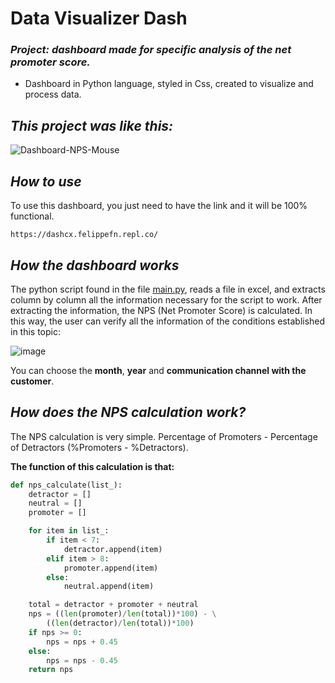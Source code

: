 # Data Visualizer Dash

### _Project: dashboard made for specific analysis of the net promoter score._

- Dashboard in Python language, styled in Css, created to visualize and process data.

## _This project was like this:_

<!--
Sem o cursor do mouse:
![Dashboard-NPS](https://user-images.githubusercontent.com/79763393/156893430-0711505a-8d12-4d06-a825-e15ea3766c00.gif)
-->

<!--
Com o cursor do mouse:
-->
![Dashboard-NPS-Mouse](https://user-images.githubusercontent.com/79763393/156893599-2f316e23-fac9-47f3-b169-dd7c35699168.gif)

## _How to use_

To use this dashboard, you just need to have the link and it will be 100% functional.

```
https://dashcx.felippefn.repl.co/
```
## _How the dashboard works_

The python script found in the file [main.py](https://github.com/Felippefn/Data-visualizer-Dash/blob/main/main.py), reads a file in excel, and extracts column by column all the information necessary for the script to work. After extracting the information, the NPS (Net Promoter Score) is calculated. In this way, the user can verify all the information of the conditions established in this topic:

![image](https://user-images.githubusercontent.com/79763393/156893824-afb68f48-edea-4060-aab3-db2608e89751.png)

You can choose the <b>month</b>, <b>year</b> and <b>communication channel with the customer</b>.


## _How does the NPS calculation work?_

The NPS calculation is very simple. Percentage of Promoters - Percentage of Detractors (%Promoters - %Detractors).

<b>The function of this calculation is that:</b>

```python
def nps_calculate(list_):
    detractor = []
    neutral = []
    promoter = []

    for item in list_:
        if item < 7:
            detractor.append(item)
        elif item > 8:
            promoter.append(item)
        else:
            neutral.append(item)

    total = detractor + promoter + neutral
    nps = ((len(promoter)/len(total))*100) - \
        ((len(detractor)/len(total))*100)
    if nps >= 0:
        nps = nps + 0.45
    else:
        nps = nps - 0.45
    return nps

```
